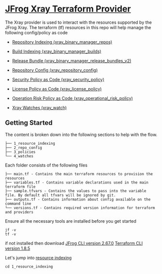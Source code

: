 # [JFrog Xray Terraform Provider](https://registry.terraform.io/providers/jfrog/xray/latest/docs)

The Xray provider is used to interact with the resources supported by the JFrog Xray. The terraform (tf) resources in this repo will help manage the following config/policy as code

- [Repository Indexing (xray_binary_manager_repos)](https://registry.terraform.io/providers/jfrog/xray/latest/docs/resources/binary_manager_repos)
  
- [Build Indexing (xray_binary_manager_builds)](https://registry.terraform.io/providers/jfrog/xray/latest/docs/resources/binary_manager_builds)
  
- [Release Bundle (xray_binary_manager_release_bundles_v2)](https://registry.terraform.io/providers/jfrog/xray/latest/docs/resources/binary_manager_release_bundles_v2)
  
- [Repository Config (xray_repository_config)](https://registry.terraform.io/providers/jfrog/xray/latest/docs/resources/repository_config)
  
- [Security Policy as Code (xray_security_policy)](https://registry.terraform.io/providers/jfrog/xray/latest/docs/resources/security_policy)
  
- [License Policy as Code (xray_license_policy)](https://registry.terraform.io/providers/jfrog/xray/latest/docs/resources/operational_risks_report)
  
- [Operation Risk Policy as Code (xray_operational_risk_policy)](https://registry.terraform.io/providers/jfrog/xray/latest/docs/resources/security_policy)
  
- [Xray Watches (xray_watch)](https://registry.terraform.io/providers/jfrog/xray/latest/docs/resources/watch)

## Getting Started

The content is broken down into the following sections to help with the flow.
```
├── 1_resource_indexing
├── 2_repo_config
├── 3_policies
└── 4_watches
```

Each folder consists of the following files
```
├── main.tf - Contains the main terraform resources to provision the resources
├── variables.tf - Contains variable declarations used in the main terraform file
├── sample.tfvars - Contains the values to pass into the variable file. By default all tfvars will be ignored by git.
├── outputs.tf - Contains information about config available on the command line
└── versions.tf - Contains required version information for terraform and providers
```

Ensure all the necessary tools are installed before you get started
```
jf -v
tf -v
```
if not installed then download 
[JFrog CLI version 2.67.0](https://jfrog.com/getcli/)
[Terraform CLI version 1.8.5](https://releases.hashicorp.com/terraform/1.8.5/)

Let's jump into [resource indexing](./1_resource_indexing/README.md)
```
cd 1_resource_indexing
```